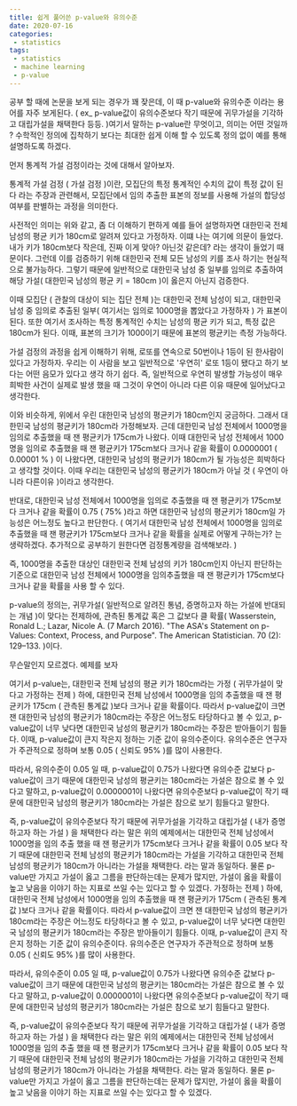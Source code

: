 ```yaml
---
title: 쉽게 풀어쓴 p-value와 유의수준 
date: 2020-07-16
categories:
 - statistics
tags:
 - statistics
 - machine learning
 - p-value
---
```


공부 할 때에 논문을 보게 되는 경우가 꽤 잦은데, 이 때 p-value와 유의수준 이라는 용어를 자주 보게된다. ( ex_ p-value값이 유의수준보다 작기 때문에 귀무가설을 기각하고 대립가설을 채택한다 등등. )여기서 말하는 p-value란 무엇이고, 의미는 어떤 것일까 ? 수학적인 정의에 집착하기 보다는 최대한 쉽게 이해 할 수 있도록 정의 없이 예를 통해 설명하도록 하겠다.

<!-- more -->

먼저 통계적 가설 검정이라는 것에 대해서 알아보자.

통계적 가설 검정 ( 가설 검정 )이란, 모집단의 특정 통계적인 수치의 값이 특정 값이 된다 라는 주장과 관련해서, 모집단에서 임의 추출한 표본의 정보를 사용해 가설의 합당성 여부를 판별하는 과정을 의미한다.

사전적인 의미는 위와 같고, 좀 더 이해하기 편하게 예를 들어 설명하자면 대한민국 전체 남성의 평균 키가 180cm로 알려져 있다고 가정하자. 이떄 나는 여기에 의문이 들었다. 내가 키가 180cm보다 작은데, 진짜 이게 맞아? 아닌것 같은데? 라는 생각이 들었기 때문이다. 그런데 이를 검증하기 위해 대한민국 전체 모든 남성의 키를 조사 하기는 현실적으로 불가능하다. 그렇기 때문에 일반적으로 대한민국 남성 중 일부를 임의로 추출하여 해당 가설( 대한민국 남성의 평균 키 = 180cm )이 옳은지 아닌지 검증한다.

이때 모집단 ( 관찰의 대상이 되는 집단 전체 )는 대한민국 전체 남성이 되고, 대한민국 남성 중 임의로 추출된 일부( 여기서는 임의로 1000명을 뽑았다고 가정하자 ) 가 표본이 된다.  또한 여기서 조사하는 특정 통계적인 수치는 남성의 평균 키가 되고, 특정 값은 180cm가 된다. 이때, 표본의 크기가 1000이기 때문에 표본의 평균키는 측정 가능하다.

가설 검정의 과정을 쉽게 이해하기 위해, 로또를 연속으로 50번이나 1등이 된 한사람이 있다고 가정하자. 우리는 이 사람을 보고 일반적으로 '우연히' 로또 1등이 됐다고 하기 보다는 어떤 음모가 있다고 생각 하기 쉽다. 즉, 일반적으로 우연히 발생할 가능성이 매우 희박한 사건이 실제로 발생 했을 때 그것이 우연이 아니라 다른 이유 때문에 일어났다고 생각한다.  

이와 비슷하게, 위에서 우린 대한민국 남성의 평균키가 180cm인지 궁금하다. 그래서 대한민국 남성의 평균키가 180cm라 가정해보자. 근데 대한민국 남성 전체에서 1000명을 임의로 추출했을 때 잰 평균키가 175cm가 나왔다. 이때 대한민국 남성 전체에서 1000명을 임의로 추출했을 때 잰 평균키가 175cm보다 크거나 같을 확률이 0.0000001 ( 0.00001 % ) 이 나왔다면, 대한민국 남성의 평균키가 180cm가 될 가능성은 희박하다고 생각할 것이다. 이때 우리는 대한민국 남성의 평균키가 180cm가 아닐 것 ( 우연이 아니라 다른이유 )이라고 생각한다.

반대로, 대한민국 남성 전체에서 1000명을 임의로 추출했을 때 잰 평균키가 175cm보다 크거나 같을 확률이 0.75 ( 75% )라고 하면 대한민국 남성의 평균키가 180cm일 가능성은 어느정도 높다고 판단한다. ( 여기서 대한민국 남성 전체에서 1000명을 임의로 추출했을 때 잰 평균키가 175cm보다 크거나 같을 확률을 실제로 어떻게 구하는가? 는 생략하겠다. 추가적으로 공부하기 원한다면 검정통계량을 검색해보라. )

즉, 1000명을 추출한 대상인 대한민국 전체 남성의 키가 180cm인지 아닌지 판단하는 기준으로 대한민국 남성 전체에서 1000명을 임의추출했을 때 잰 평균키가 175cm보다 크거나 같을 확률을 사용 할 수 있다.

p-value의 정의는, 귀무가설( 일반적으로 알려진 통념, 증명하고자 하는 가설에 반대되는 개념 )이 맞다는 전제하에, 관측된 통계값 혹은 그 값보다 클 확률( Wasserstein, Ronald L.; Lazar, Nicole A. (7 March 2016). "The ASA's Statement on p-Values: Context, Process, and Purpose". The American Statistician. 70 (2): 129–133. )이다.

무슨말인지 모르겠다. 예제를 보자

여기서 p-value는, 대한민국 전체 남성의 평균 키가 180cm라는 가정 ( 귀무가설이 맞다고 가정하는 전제 ) 하에, 대한민국 전체 남성에서 1000명을 임의 추출했을 때 잰 평균키가 175cm ( 관측된 통계값 )보다 크거나 같을 확률이다. 따라서 p-value값이 크면 잰 대한민국 남성의 평균키가 180cm라는 주장은 어느정도 타당하다고 볼 수 있고, p-value값이 너무 낮다면 대한민국 남성의 평균키가 180cm라는 주장은 받아들이기 힘들다. 이때, p-value값이 큰지 작은지 정하는 기준 값이 유의수준이다. 유의수준은 연구자가 주관적으로 정하며 보통 0.05 ( 신뢰도 95% )를 많이 사용한다.

따라서, 유의수준이 0.05 일 때, p-value값이 0.75가 나왔다면 유의수준 값보다 p-value값이 크기 때문에 대한민국 남성의 평균키는 180cm라는 가설은 참으로 볼 수 있다고 말하고, p-value값이 0.0000001이 나왔다면 유의수준보다 p-value값이 작기 때문에 대한민국 남성의 평균키가 180cm라는 가설은 참으로 보기 힘들다고 말한다.  

즉, p-value값이 유의수준보다 작기 때문에 귀무가설을 기각하고 대립가설 ( 내가 증명하고자 하는 가설 ) 을 채택한다 라는 말은 위의 예제에서는 대한민국 전체 남성에서 1000명을 임의 추출 했을 때 잰 평균키가 175cm보다 크거나 같을 확률이 0.05 보다 작기 때문에 대한민국 전체 남성의 평균키가 180cm라는 가설을 기각하고 대한민국 전체 남성의 평균키가 180cm가 아니라는 가설을 채택한다. 라는 말과 동일하다. 물론 p-value만 가지고 가설이 옳고 그름을 판단하는데는 문제가 많지만, 가설이 옳을 확률이 높고 낮음을 이야기 하는 지표로 쓰일 수는 있다고 할 수 있겠다.  가정하는 전제 ) 하에, 대한민국 전체 남성에서 1000명을 임의 추출했을 때 잰 평균키가 175cm ( 관측된 통계값 )보다 크거나 같을 확률이다. 따라서 p-value값이 크면 잰 대한민국 남성의 평균키가 180cm라는 주장은 어느정도 타당하다고 볼 수 있고, p-value값이 너무 낮다면 대한민국 남성의 평균키가 180cm라는 주장은 받아들이기 힘들다. 이때, p-value값이 큰지 작은지 정하는 기준 값이 유의수준이다. 유의수준은 연구자가 주관적으로 정하며 보통 0.05 ( 신뢰도 95% )를 많이 사용한다.

따라서, 유의수준이 0.05 일 때, p-value값이 0.75가 나왔다면 유의수준 값보다 p-value값이 크기 때문에 대한민국 남성의 평균키는 180cm라는 가설은 참으로 볼 수 있다고 말하고, p-value값이 0.0000001이 나왔다면 유의수준보다 p-value값이 작기 때문에 대한민국 남성의 평균키가 180cm라는 가설은 참으로 보기 힘들다고 말한다.  

즉, p-value값이 유의수준보다 작기 때문에 귀무가설을 기각하고 대립가설 ( 내가 증명하고자 하는 가설 ) 을 채택한다 라는 말은 위의 예제에서는 대한민국 전체 남성에서 1000명을 임의 추출 했을 때 잰 평균키가 175cm보다 크거나 같을 확률이 0.05 보다 작기 때문에 대한민국 전체 남성의 평균키가 180cm라는 가설을 기각하고 대한민국 전체 남성의 평균키가 180cm가 아니라는 가설을 채택한다. 라는 말과 동일하다. 물론 p-value만 가지고 가설이 옳고 그름을 판단하는데는 문제가 많지만, 가설이 옳을 확률이 높고 낮음을 이야기 하는 지표로 쓰일 수는 있다고 할 수 있겠다.
